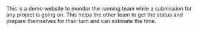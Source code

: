 This is a demo website to monitor the running team while a submission for any project is going on. This helps the other team to get the status and prepare themselves for their turn and can estimate the time.
